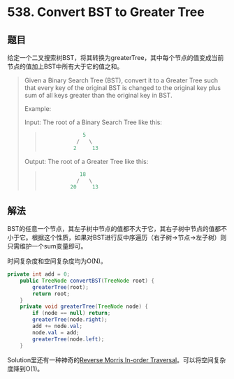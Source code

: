 # 538. Convert BST to Greater Tree

## 题目

给定一个二叉搜索树BST，将其转换为greaterTree，其中每个节点的值变成当前节点的值加上BST中所有大于它的值之和。

>Given a Binary Search Tree (BST), convert it to a Greater Tree such that every key of the original BST is changed to the original key plus sum of all keys greater than the original key in BST.
>
>Example:
>
>Input: The root of a Binary Search Tree like this:
>
>>```java
>>              5
>>            /   \
>>           2     13
>>```
>
>Output: The root of a Greater Tree like this:
>
>>```java
>>             18
>>            /   \
>>          20     13
>>```

## 解法

BST的任意一个节点，其左子树中节点的值都不大于它，其右子树中节点的值都不小于它。根据这个性质，如果对BST进行反中序遍历（右子树->节点->左子树）则只需维护一个sum变量即可。

时间复杂度和空间复杂度均为O(N)。

```java
private int add = 0;
    public TreeNode convertBST(TreeNode root) {
        greaterTree(root);
        return root;
    }
    private void greaterTree(TreeNode node) {
        if (node == null) return;
        greaterTree(node.right);
        add += node.val;
        node.val = add;
        greaterTree(node.left);
    }
```

Solution里还有一种神奇的[Reverse Morris In-order Traversal](https://leetcode.com/problems/convert-bst-to-greater-tree/solution/)。可以将空间复杂度降到O(1)。

